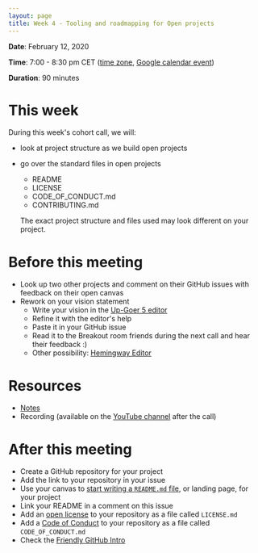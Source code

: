 ```yaml
---
layout: page
title: Week 4 - Tooling and roadmapping for Open projects
---
```


**Date**: February 12, 2020

**Time**: 7:00 - 8:30 pm CET ([time zone](https://arewemeetingyet.com/Berlin/2020-02-12/19:00/OLS-1%20Cohort%20Call%20(Week%204)), [Google calendar event](https://calendar.google.com/event?action=TEMPLATE&tmeid=MTFnaW44c2RyYWprMGF0ZnFjdmxjcG82YTQgbjNycWh2dWZmMDVvamtsMG9wZnN2aDQ5ZmtAZw&tmsrc=n3rqhvuff05ojkl0opfsvh49fk%40group.calendar.google.com))

**Duration**: 90 minutes

# This week

During this week's cohort call, we will:
- look at project structure as we build open projects
- go over the standard files in open projects
    - README
    - LICENSE
    - CODE_OF_CONDUCT.md
    - CONTRIBUTING.md
    
    The exact project structure and files used may look different on your project.

# Before this meeting

- Look up two other projects and comment on their GitHub issues with feedback on their open canvas
- Rework on your vision statement
    - Write your vision in the [Up-Goer 5 editor](http://splasho.com/upgoer5/)
    - Refine it with the editor's help
    - Paste it in your GitHub issue
    - Read it to the Breakout room friends during the next call and hear their feedback :)
    - Other possibility: [Hemingway Editor](http://www.hemingwayapp.com/)

# Resources

- [Notes](https://docs.google.com/document/d/1KmXb7Vf-J7J8YolTEhc-YFrDHfz6GfOS3LHxLTcrELs/edit?usp=sharing)
- Recording (available on the [YouTube channel](https://www.youtube.com/channel/UCs12-ZgnDJOWIWN3Vo1XHXA/) after the call)

# After this meeting

- Create a GitHub repository for your project
- Add the link to your repository in your issue
- Use your canvas to [start writing a `README.md` file](https://mozilla.github.io/open-leadership-training-series/articles/opening-your-project/write-a-great-project-readme/), or landing page, for your project
- Link your README in a comment on this issue
- Add an [open license](https://mozilla.github.io/open-leadership-training-series/articles/get-your-project-online/sharing-your-work-in-the-open/) to your repository as a file called `LICENSE.md`
- Add a [Code of Conduct](https://mozilla.github.io/open-leadership-training-series/articles/building-communities-of-contributors/write-a-code-of-conduct/) to your repository as a file called `CODE_OF_CONDUCT.md`
- Check the [Friendly GitHub Intro](https://kirstiejane.github.io/friendly-github-intro/)